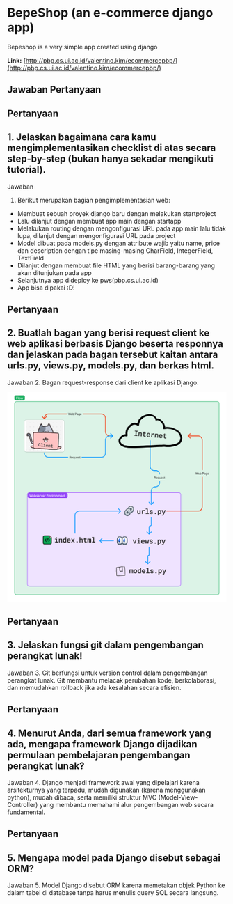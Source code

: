 # BepeShop (an e-commerce django app)

Bepeshop is a very simple app created using django

**Link:** [http://pbp.cs.ui.ac.id/valentino.kim/ecommercepbp/](http://pbp.cs.ui.ac.id/valentino.kim/ecommercepbp/)

## Jawaban Pertanyaan

## Pertanyaan
## 1. Jelaskan bagaimana cara kamu mengimplementasikan checklist di atas secara step-by-step (bukan hanya sekadar mengikuti tutorial).
Jawaban
1. Berikut merupakan bagian pengimplementasian web:
- Membuat sebuah proyek django baru dengan melakukan startproject
- Lalu dilanjut dengan membuat app main dengan startapp
- Melakukan routing dengan mengonfigurasi URL pada app main lalu tidak lupa, dilanjut dengan mengonfigurasi URL pada project
- Model dibuat pada models.py dengan attribute wajib yaitu name, price dan description dengan tipe masing-masing CharField, IntegerField, TextField
- Dilanjut dengan membuat file HTML yang berisi barang-barang yang akan ditunjukan pada app
- Selanjutnya app dideploy ke pws(pbp.cs.ui.ac.id)
- App bisa dipakai :D!

## Pertanyaan
## 2. Buatlah bagan yang berisi request client ke web aplikasi berbasis Django beserta responnya dan jelaskan pada bagan tersebut kaitan antara urls.py, views.py, models.py, dan berkas html.
Jawaban
2. Bagan request-response dari client ke aplikasi Django:

   <img src="public/PBP_Tugas 2.png">

## Pertanyaan
## 3. Jelaskan fungsi git dalam pengembangan perangkat lunak!
Jawaban
3. Git berfungsi untuk version control dalam pengembangan perangkat lunak. Git membantu melacak perubahan kode, berkolaborasi, dan memudahkan rollback jika ada kesalahan secara efisien.

## Pertanyaan
## 4. Menurut Anda, dari semua framework yang ada, mengapa framework Django dijadikan permulaan pembelajaran pengembangan perangkat lunak?
Jawaban
4. Django menjadi framework awal yang dipelajari karena arsitekturnya yang terpadu, mudah digunakan (karena menggunakan python), mudah dibaca, serta memiliki struktur MVC (Model-View-Controller) yang membantu memahami alur pengembangan web secara fundamental.

## Pertanyaan
## 5. Mengapa model pada Django disebut sebagai ORM?
Jawaban
5. Model Django disebut ORM karena memetakan objek Python ke dalam tabel di database tanpa harus menulis query SQL secara langsung.